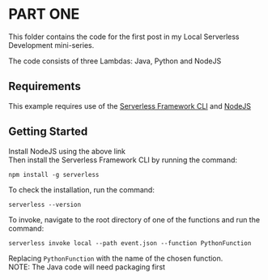 # PART ONE

This folder contains the code for the first post in my Local Serverless Development mini-series.

The code consists of three Lambdas: Java, Python and NodeJS

## Requirements

This example requires use of the [Serverless Framework CLI](https://serverless.com/) and [NodeJS](https://nodejs.org/en/)

## Getting Started

Install NodeJS using the above link  
Then install the Serverless Framework CLI by running the command:
```
npm install -g serverless
```
To check the installation, run the command:
```
serverless --version
```

To invoke, navigate to the root directory of one of the functions and run the command:
```
serverless invoke local --path event.json --function PythonFunction
```
Replacing `PythonFunction` with the name of the chosen function.  
NOTE: The Java code will need packaging first